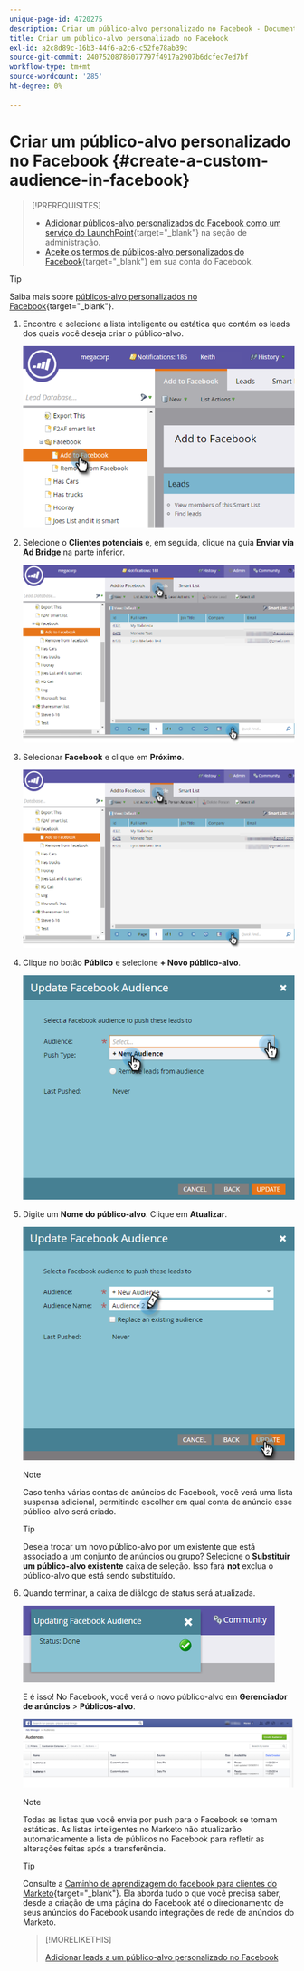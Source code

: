 ```yaml
---
unique-page-id: 4720275
description: Criar um público-alvo personalizado no Facebook - Documentos do Marketo - Documentação do produto
title: Criar um público-alvo personalizado no Facebook
exl-id: a2c8d89c-16b3-44f6-a2c6-c52fe78ab39c
source-git-commit: 24075208786077797f4917a2907b6dcfec7ed7bf
workflow-type: tm+mt
source-wordcount: '285'
ht-degree: 0%

---
```


# Criar um público-alvo personalizado no Facebook {#create-a-custom-audience-in-facebook}

>[!PREREQUISITES]
>
>* [Adicionar públicos-alvo personalizados do Facebook como um serviço do LaunchPoint](/help/marketo/product-docs/demand-generation/ad-network-integrations/add-facebook-custom-audiences-as-a-launchpoint-service.md){target=&quot;_blank&quot;} na seção de administração.
>* [Aceite os termos de públicos-alvo personalizados do Facebook](https://www.facebook.com/ads/manage/customaudiences/tos.php){target=&quot;_blank&quot;} em sua conta do Facebook.


>[!TIP]
>
>Saiba mais sobre [públicos-alvo personalizados no Facebook](https://www.facebook.com/help/341425252616329){target=&quot;_blank&quot;}.

1. Encontre e selecione a lista inteligente ou estática que contém os leads dos quais você deseja criar o público-alvo.

   ![](assets/create-a-custom-audience-in-facebook-1.png)

1. Selecione o **Clientes potenciais** e, em seguida, clique na guia **Enviar via Ad Bridge** na parte inferior.

   ![](assets/create-a-custom-audience-in-facebook-2.png)

1. Selecionar **Facebook** e clique em **Próximo**.

   ![](assets/create-a-custom-audience-in-facebook-3.png)

1. Clique no botão **Público** e selecione **+ Novo público-alvo**.

   ![](assets/create-a-custom-audience-in-facebook-4.png)

1. Digite um **Nome do público-alvo**. Clique em **Atualizar**.

   ![](assets/create-a-custom-audience-in-facebook-5.png)

   >[!NOTE]
   >
   >Caso tenha várias contas de anúncios do Facebook, você verá uma lista suspensa adicional, permitindo escolher em qual conta de anúncio esse público-alvo será criado.

   >[!TIP]
   >
   >Deseja trocar um novo público-alvo por um existente que está associado a um conjunto de anúncios ou grupo? Selecione o **Substituir um público-alvo existente** caixa de seleção. Isso fará **not** exclua o público-alvo que está sendo substituído.

1. Quando terminar, a caixa de diálogo de status será atualizada.

   ![](assets/create-a-custom-audience-in-facebook-6.png)

   E é isso! No Facebook, você verá o novo público-alvo em **Gerenciador de anúncios** > **Públicos-alvo**.

   ![](assets/create-a-custom-audience-in-facebook-7.png)

   >[!NOTE]
   >
   >Todas as listas que você envia por push para o Facebook se tornam estáticas. As listas inteligentes no Marketo não atualizarão automaticamente a lista de públicos no Facebook para refletir as alterações feitas após a transferência.

   >[!TIP]
   >
   >Consulte a [Caminho de aprendizagem do facebook para clientes do Marketo](https://facebook.exceedlms.com/student/enrollments/create_enrollment_from_token/BF9TqSaCvM73PP4ScjhCm4fi){target=&quot;_blank&quot;}. Ela aborda tudo o que você precisa saber, desde a criação de uma página do Facebook até o direcionamento de seus anúncios do Facebook usando integrações de rede de anúncios do Marketo.

   >[!MORELIKETHIS]
   >
   >[Adicionar leads a um público-alvo personalizado no Facebook](/help/marketo/product-docs/demand-generation/facebook/add-leads-to-a-custom-audience-in-facebook.md)
